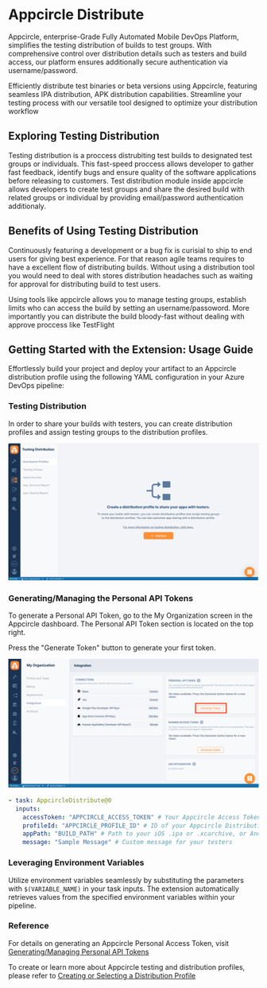 # Appcircle Distribute

Appcircle, enterprise-Grade Fully Automated Mobile DevOps Platform, simplifies the testing distribution of builds to test groups. With comprehensive control over distribution details such as testers and build access, our platform ensures additionally secure authentication via username/password.

Efficiently distribute test binaries or beta versions using Appcircle, featuring seamless IPA distribution, APK distribution capabilities. Streamline your testing process with our versatile tool designed to optimize your distribution workflow

## Exploring Testing Distribution

Testing distribution is a proccess distrubiting test builds to designated test groups or individuals. This fast-speed proccess allows developer to gather fast feedback, identify bugs and ensure quality of the software applications before releasing to customers. Test distribution module inside appcircle allows developers to create test groups and share the desired build with related groups or individual by providing email/password authentication additionaly.

## Benefits of Using Testing Distribution

Continuously featuring a development or a bug fix is curisial to ship to end users for giving best experience. For that reason agile teams requires to have a excellent flow of distributing builds. Without using a distribution tool you would need to deal with stores distribution headaches such as waiting for approval for distributing build to test users.

Using tools like appcircle allows you to manage testing groups, establish limits who can access the build by setting an username/passoword. More importantly you can distribute the build bloody-fast without dealing with approve proccess like TestFlight

## Getting Started with the Extension: Usage Guide

Effortlessly build your project and deploy your artifact to an Appcircle distribution profile using the following YAML configuration in your Azure DevOps pipeline:

### Testing Distribution

In order to share your builds with testers, you can create distribution profiles and assign testing groups to the distribution profiles.

![Distribution Profile](images/distribution-start.png)

### Generating/Managing the Personal API Tokens

To generate a Personal API Token, go to the My Organization screen in the Appcircle dashboard. The Personal API Token section is located on the top right.

Press the "Generate Token" button to generate your first token.

![Token Generation](images/PAT.png)

```yaml
- task: AppcircleDistribute@0
  inputs:
    accessToken: "APPCIRCLE_ACCESS_TOKEN" # Your Appcircle Access Token
    profileId: "APPCIRCLE_PROFILE_ID" # ID of your Appcircle Distribution Profile
    appPath: "BUILD_PATH" # Path to your iOS .ipa or .xcarchive, or Android APK or App Bundle
    message: "Sample Message" # Custom message for your testers
```

### Leveraging Environment Variables

Utilize environment variables seamlessly by substituting the parameters with `$(VARIABLE_NAME)` in your task inputs. The extension automatically retrieves values from the specified environment variables within your pipeline.

### Reference

For details on generating an Appcircle Personal Access Token, visit [Generating/Managing Personal API Tokens](https://docs.appcircle.io/appcircle-api/api-authentication#generatingmanaging-the-personal-api-tokens)

To create or learn more about Appcircle testing and distribution profiles, please refer to [Creating or Selecting a Distribution Profile](https://docs.appcircle.io/distribute/create-or-select-a-distribution-profile)
